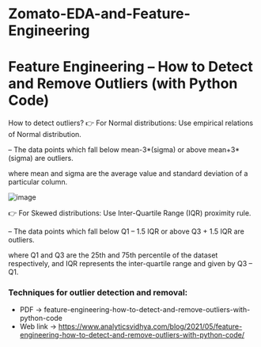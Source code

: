 # Zomato-EDA-and-Feature-Engineering

# Feature Engineering – How to Detect and Remove Outliers (with Python Code)
How to detect outliers?
👉 For Normal distributions: Use empirical relations of Normal distribution.

– The data points which fall below mean-3*(sigma) or above mean+3*(sigma) are outliers.

where mean and sigma are the average value and standard deviation of a particular column.

![image](https://user-images.githubusercontent.com/108605935/207641597-1dbbf8ef-d517-4dd2-94c5-5861e21ff85a.png)

👉 For Skewed distributions: Use Inter-Quartile Range (IQR) proximity rule.

– The data points which fall below Q1 – 1.5 IQR or above Q3 + 1.5 IQR are outliers.

where Q1 and Q3 are the 25th and 75th percentile of the dataset respectively, and IQR represents the inter-quartile range and given by Q3 – Q1.

### Techniques for outlier detection and removal:
* PDF -> feature-engineering-how-to-detect-and-remove-outliers-with-python-code
* Web link -> https://www.analyticsvidhya.com/blog/2021/05/feature-engineering-how-to-detect-and-remove-outliers-with-python-code/
